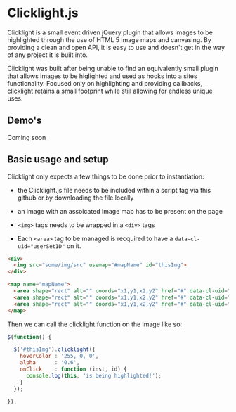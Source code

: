 # Clicklight.js

Clicklight is a small event driven jQuery plugin that allows images to
be highlighted through the use of HTML 5 image maps and canvasing. By
providing a clean and open API, it is easy to use and doesn't get in
the way of any project it is built into.

Clicklight was built after being unable to find an equivalently small
plugin that allows images to be higlighted and used as hooks into a
sites functionality. Focused only on highlighting and providing
callbacks, clicklight retains a small footprint while still
allowing for endless unique uses.

## Demo's

Coming soon

## Basic usage and setup

Clicklight only expects a few things to be done prior to
instantiation:
* the Clicklight.js file needs to be included within a script tag via
  this github or by downloading the file locally

* an image with an assoicated image map has to be present on the page
	
* `<img>` tags needs to be wrapped in a `<div>` tags

* Each `<area>` tag to be managed is recquired to have a
  `data-cl-uid="userSetID"` on it.


```html
<div>
  <img src="some/img/src" usemap="#mapName" id="thisImg">
</div>

<map name="mapName">
  <area shape="rect" alt="" coords="x1,y1,x2,y2" href="#" data-cl-uid="1" title="example">
  <area shape="rect" alt="" coords="x1,y1,x2,y2" href="#" data-cl-uid="2" title="example">
  <area shape="rect" alt="" coords="x1,y1,x2,y2" href="#" data-cl-uid="2" title="example">
</map>
```
Then we can call the clicklight function on the image like so:

```javascript
$(function() {

  $('#thisImg').clicklight({
    hoverColor : '255, 0, 0',
	alpha      : '0.6',
	onClick    : function (inst, id) {
	  console.log(this, 'is being highlighted!');
	}
  });

});
```
